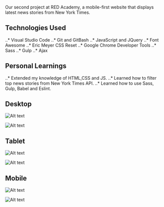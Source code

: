 Our second project at RED Academy, a mobile-first website that displays latest news stories from New York Times.

## Technologies Used

..* Visual Studio Code
..* Git and GitBash
..* JavaScript and JQuery
..* Font Awesome
..* Eric Meyer CSS Reset
..* Google Chrome Developer Tools
..* Sass
..* Gulp
..* Ajax

## Personal Learnings

..* Extended my knowledge of HTML,CSS and JS.
..* Learned how to filter top news stories from New York Times API.
..* Learned how to use Sass, Gulp, Babel and Eslint.


## Desktop

![Alt text](/images/desktop-loading-screenshot.png "Desktop Version")

![Alt text](/images/desktop-loaded-screenshot.png "Desktop Version")

## Tablet

![Alt text](/images/tablet-loading-screenshot.png "Tablet Version")

![Alt text](/images/tablet-loaded-screenshot.png "Tablet Version")

## Mobile

![Alt text](/images/mobile-loading-screenshot.png "Mobile Version")

![Alt text](/images/mobile-loaded-screenshot.png "Mobile Version")
